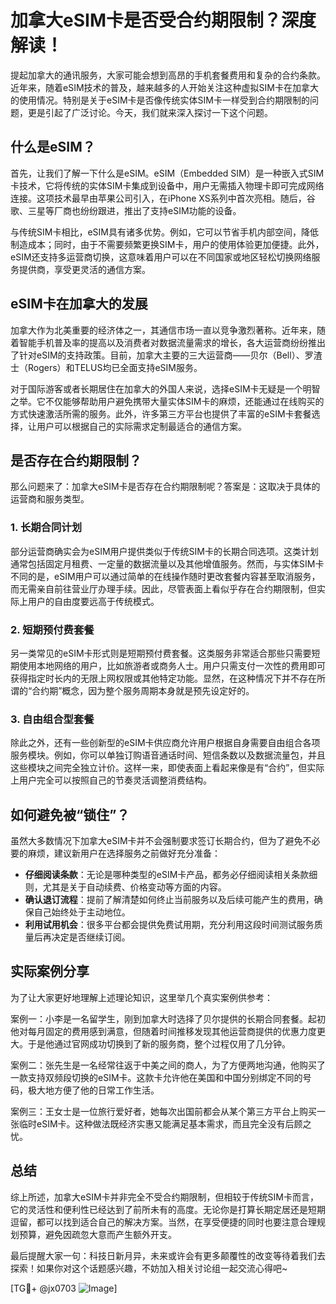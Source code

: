 # 加拿大eSIM卡是否受合约期限制？深度解读！

提起加拿大的通讯服务，大家可能会想到高昂的手机套餐费用和复杂的合约条款。近年来，随着eSIM技术的普及，越来越多的人开始关注这种虚拟SIM卡在加拿大的使用情况。特别是关于eSIM卡是否像传统实体SIM卡一样受到合约期限制的问题，更是引起了广泛讨论。今天，我们就来深入探讨一下这个问题。

## 什么是eSIM？

首先，让我们了解一下什么是eSIM。eSIM（Embedded SIM）是一种嵌入式SIM卡技术，它将传统的实体SIM卡集成到设备中，用户无需插入物理卡即可完成网络连接。这项技术最早由苹果公司引入，在iPhone XS系列中首次亮相。随后，谷歌、三星等厂商也纷纷跟进，推出了支持eSIM功能的设备。

与传统SIM卡相比，eSIM具有诸多优势。例如，它可以节省手机内部空间，降低制造成本；同时，由于不需要频繁更换SIM卡，用户的使用体验更加便捷。此外，eSIM还支持多运营商切换，这意味着用户可以在不同国家或地区轻松切换网络服务提供商，享受更灵活的通信方案。

## eSIM卡在加拿大的发展

加拿大作为北美重要的经济体之一，其通信市场一直以竞争激烈著称。近年来，随着智能手机普及率的提高以及消费者对数据流量需求的增长，各大运营商纷纷推出了针对eSIM的支持政策。目前，加拿大主要的三大运营商——贝尔（Bell）、罗渣士（Rogers）和TELUS均已全面支持eSIM服务。

对于国际游客或者长期居住在加拿大的外国人来说，选择eSIM卡无疑是一个明智之举。它不仅能够帮助用户避免携带大量实体SIM卡的麻烦，还能通过在线购买的方式快速激活所需的服务。此外，许多第三方平台也提供了丰富的eSIM卡套餐选择，让用户可以根据自己的实际需求定制最适合的通信方案。

## 是否存在合约期限制？

那么问题来了：加拿大eSIM卡是否存在合约期限制呢？答案是：这取决于具体的运营商和服务类型。

### 1. 长期合同计划

部分运营商确实会为eSIM用户提供类似于传统SIM卡的长期合同选项。这类计划通常包括固定月租费、一定量的数据流量以及其他增值服务。然而，与实体SIM卡不同的是，eSIM用户可以通过简单的在线操作随时更改套餐内容甚至取消服务，而无需亲自前往营业厅办理手续。因此，尽管表面上看似乎存在合约期限制，但实际上用户的自由度要远高于传统模式。

### 2. 短期预付费套餐

另一类常见的eSIM卡形式则是短期预付费套餐。这类服务非常适合那些只需要短期使用本地网络的用户，比如旅游者或商务人士。用户只需支付一次性的费用即可获得指定时长内的无限上网权限或其他特定功能。显然，在这种情况下并不存在所谓的“合约期”概念，因为整个服务周期本身就是预先设定好的。

### 3. 自由组合型套餐

除此之外，还有一些创新型的eSIM卡供应商允许用户根据自身需要自由组合各项服务模块。例如，你可以单独订购语音通话时间、短信条数以及数据流量包，并且这些模块之间完全独立计价。这样一来，即使表面上看起来像是有“合约”，但实际上用户完全可以按照自己的节奏灵活调整消费结构。

## 如何避免被“锁住”？

虽然大多数情况下加拿大eSIM卡并不会强制要求签订长期合约，但为了避免不必要的麻烦，建议新用户在选择服务之前做好充分准备：

- **仔细阅读条款**：无论是哪种类型的eSIM卡产品，都务必仔细阅读相关条款细则，尤其是关于自动续费、价格变动等方面的内容。
- **确认退订流程**：提前了解清楚如何终止当前服务以及后续可能产生的费用，确保自己始终处于主动地位。
- **利用试用机会**：很多平台都会提供免费试用期，充分利用这段时间测试服务质量后再决定是否继续订阅。

## 实际案例分享

为了让大家更好地理解上述理论知识，这里举几个真实案例供参考：

案例一：小李是一名留学生，刚到加拿大时选择了贝尔提供的长期合同套餐。起初他对每月固定的费用感到满意，但随着时间推移发现其他运营商提供的优惠力度更大。于是他通过官网成功切换到了新的服务商，整个过程仅用了几分钟。

案例二：张先生是一名经常往返于中美之间的商人，为了方便两地沟通，他购买了一款支持双频段切换的eSIM卡。这款卡允许他在美国和中国分别绑定不同的号码，极大地方便了他的日常工作生活。

案例三：王女士是一位旅行爱好者，她每次出国前都会从某个第三方平台上购买一张临时eSIM卡。这种做法既经济实惠又能满足基本需求，而且完全没有后顾之忧。

## 总结

综上所述，加拿大eSIM卡并非完全不受合约期限制，但相较于传统SIM卡而言，它的灵活性和便利性已经达到了前所未有的高度。无论你是打算长期定居还是短期逗留，都可以找到适合自己的解决方案。当然，在享受便捷的同时也要注意合理规划预算，避免因疏忽大意而产生额外开支。

最后提醒大家一句：科技日新月异，未来或许会有更多颠覆性的改变等待着我们去探索！如果你对这个话题感兴趣，不妨加入相关讨论组一起交流心得吧~

[TG💪+ @jx0703 ![Image](https://github.com/user-attachments/assets/dbca1d08-cadb-493c-b0ec-ad6f7a83f270)]